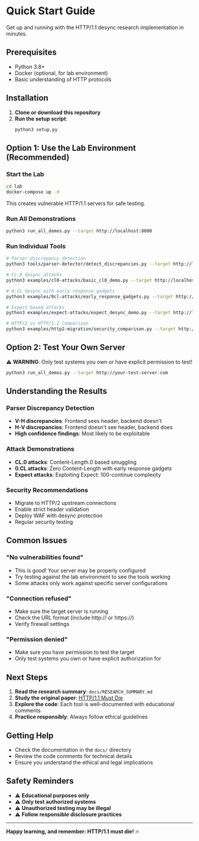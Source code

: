 # Quick Start Guide

Get up and running with the HTTP/1.1 desync research implementation in minutes.

## Prerequisites

- Python 3.8+
- Docker (optional, for lab environment)
- Basic understanding of HTTP protocols

## Installation

1. **Clone or download this repository**
2. **Run the setup script**:
   ```bash
   python3 setup.py
   ```

## Option 1: Use the Lab Environment (Recommended)

### Start the Lab
```bash
cd lab
docker-compose up -d
```

This creates vulnerable HTTP/1.1 servers for safe testing.

### Run All Demonstrations
```bash
python3 run_all_demos.py --target http://localhost:8080
```

### Run Individual Tools
```bash
# Parser discrepancy detection
python3 tools/parser-detector/detect_discrepancies.py --target http://localhost:8080

# CL.0 desync attacks
python3 examples/cl0-attacks/basic_cl0_demo.py --target http://localhost:8080

# 0.CL desync with early response gadgets
python3 examples/0cl-attacks/early_response_gadgets.py --target http://localhost:8080

# Expect-based attacks
python3 examples/expect-attacks/expect_desync_demo.py --target http://localhost:8080

# HTTP/2 vs HTTP/1.1 comparison
python3 examples/http2-migration/security_comparison.py --target http://localhost:8080
```

## Option 2: Test Your Own Server

⚠️ **WARNING**: Only test systems you own or have explicit permission to test!

```bash
python3 run_all_demos.py --target http://your-test-server.com
```

## Understanding the Results

### Parser Discrepancy Detection
- **V-H discrepancies**: Frontend sees header, backend doesn't
- **H-V discrepancies**: Frontend doesn't see header, backend does
- **High confidence findings**: Most likely to be exploitable

### Attack Demonstrations
- **CL.0 attacks**: Content-Length.0 based smuggling
- **0.CL attacks**: Zero Content-Length with early response gadgets
- **Expect attacks**: Exploiting Expect: 100-continue complexity

### Security Recommendations
- Migrate to HTTP/2 upstream connections
- Enable strict header validation
- Deploy WAF with desync protection
- Regular security testing

## Common Issues

### "No vulnerabilities found"
- This is good! Your server may be properly configured
- Try testing against the lab environment to see the tools working
- Some attacks only work against specific server configurations

### "Connection refused"
- Make sure the target server is running
- Check the URL format (include http:// or https://)
- Verify firewall settings

### "Permission denied"
- Make sure you have permission to test the target
- Only test systems you own or have explicit authorization for

## Next Steps

1. **Read the research summary**: `docs/RESEARCH_SUMMARY.md`
2. **Study the original paper**: [HTTP/1.1 Must Die](https://portswigger.net/research/http1-must-die)
3. **Explore the code**: Each tool is well-documented with educational comments
4. **Practice responsibly**: Always follow ethical guidelines

## Getting Help

- Check the documentation in the `docs/` directory
- Review the code comments for technical details
- Ensure you understand the ethical and legal implications

## Safety Reminders

- ⚠️ **Educational purposes only**
- ⚠️ **Only test authorized systems**
- ⚠️ **Unauthorized testing may be illegal**
- ⚠️ **Follow responsible disclosure practices**

---

**Happy learning, and remember: HTTP/1.1 must die!** 🔥
